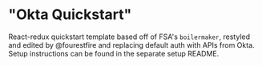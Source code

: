# "Okta Quickstart"

React-redux quickstart template based off of FSA's `boilermaker`, restyled and edited by @fourestfire and replacing default auth with APIs from Okta. Setup instructions can be found in the separate setup README.
